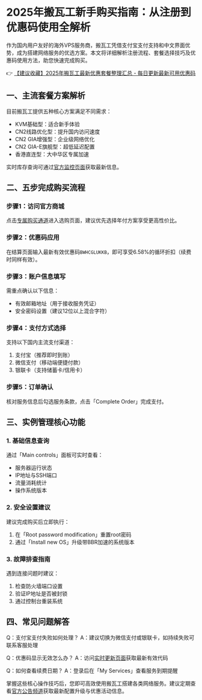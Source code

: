 # 2025年搬瓦工新手购买指南：从注册到优惠码使用全解析

作为国内用户友好的海外VPS服务商，搬瓦工凭借支付宝支付支持和中文界面优势，成为搭建网络服务的优选方案。本文将详细解析注册流程、套餐选择技巧及优惠码使用方法，助您快速完成购买。

👉 [【建议收藏】2025年搬瓦工最新优惠套餐整理汇总 - 每日更新最新可用优惠码](https://bit.ly/banwagon)

## 一、主流套餐方案解析
目前搬瓦工提供五种核心方案满足不同需求：
- KVM基础型：适合新手体验
- CN2线路优化型：提升国内访问速度
- CN2 GIA增强型：企业级网络优化
- CN2 GIA-E旗舰型：超低延迟配置
- 香港直连型：大中华区专属加速

实时库存查询可通过[官方监控页面](https://bit.ly/banwagon)获取最新信息。

## 二、五步完成购买流程

### 步骤1：访问官方商城
点击[专属购买通道](https://bit.ly/banwagon)进入选购页面，建议优先选择年付方案享受更高性价比。

### 步骤2：优惠码应用
在结算页面输入最新有效优惠码`BWHCGLUKKB`，即可享受6.58%的循环折扣（续费时同样有效）。

### 步骤3：账户信息填写
需重点确认以下信息：
- 有效邮箱地址（用于接收服务凭证）
- 安全密码设置（建议12位以上混合字符）

### 步骤4：支付方式选择
支持以下国内主流支付渠道：
1. 支付宝（推荐即时到账）
2. 微信支付（移动端便捷付款）
3. 银联卡（支持储蓄卡/信用卡）

### 步骤5：订单确认
核对服务信息后勾选服务条款，点击「Complete Order」完成支付。

## 三、实例管理核心功能

### 1. 基础信息查询
通过「Main controls」面板可实时查看：
- 服务器运行状态
- IP地址与SSH端口
- 流量消耗统计
- 操作系统版本

### 2. 安全设置建议
建议完成购买后立即执行：
1. 在「Root password modification」重置root密码
2. 通过「Install new OS」升级带BBR加速的系统版本

### 3. 故障排查指南
遇到连接问题时建议：
1. 检查防火墙端口设置
2. 验证IP地址是否被封锁
3. 通过控制台重装系统

## 四、常见问题解答

Q：支付宝支付失败如何处理？
A：建议切换为微信支付或银联卡，如持续失败可联系客服处理

Q：优惠码显示无效怎么办？
A：访问[实时更新页面](https://bit.ly/banwagon)获取最新有效代码

Q：如何查看续费日期？
A：登录后在「My Services」查看服务到期提醒

掌握这些核心操作技巧后，您即可高效使用搬瓦工搭建各类网络服务。建议定期查看[官方公告频道](https://bit.ly/banwagon)获取最新配置升级与优惠活动信息。